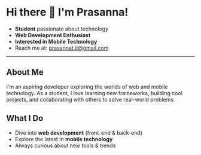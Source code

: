 # Hi there 👋 I'm Prasanna!

- **Student** passionate about technology  
- **Web Development Enthusiast**  
- **Interested in Mobile Technology**  
- Reach me at: [prasannat.it@gmail.com](mailto:prasannat.it@gmail.com)

---

## About Me

I'm an aspiring developer exploring the worlds of web and mobile technology. As a student, I love learning new frameworks, building cool projects, and collaborating with others to solve real-world problems.

## What I Do

- Dive into **web development** (front-end & back-end)
- Explore the latest in **mobile technology**
- Always curious about new tools & trends



